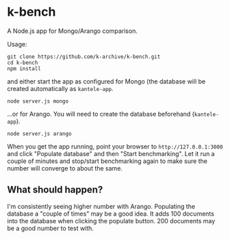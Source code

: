 # k-bench

A Node.js app for Mongo/Arango comparison.

Usage:

```
git clone https://github.com/k-archive/k-bench.git
cd k-bench
npm install
```

and either start the app as configured for Mongo (the database will be created automatically as `kantele-app`.
```
node server.js mongo
```

...or for Arango. You will need to create the database beforehand (`kantele-app`).

```
node server.js arango
```

When you get the app running, point your browser to `http://127.0.0.1:3000` and click "Populate database" and then "Start benchmarking". Let it run a couple of minutes and stop/start benchmarking again to make sure the number will converge to about the same.

## What should happen?

I'm consistently seeing higher number with Arango. Populating the database a "couple of times" may be a good idea. It adds 100 documents into the database when clicking the populate button. 200 documents may be a good number to test with.

